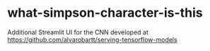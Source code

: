 # what-simpson-character-is-this
Additional Streamlit UI for the CNN developed at https://github.com/alvarobartt/serving-tensorflow-models
